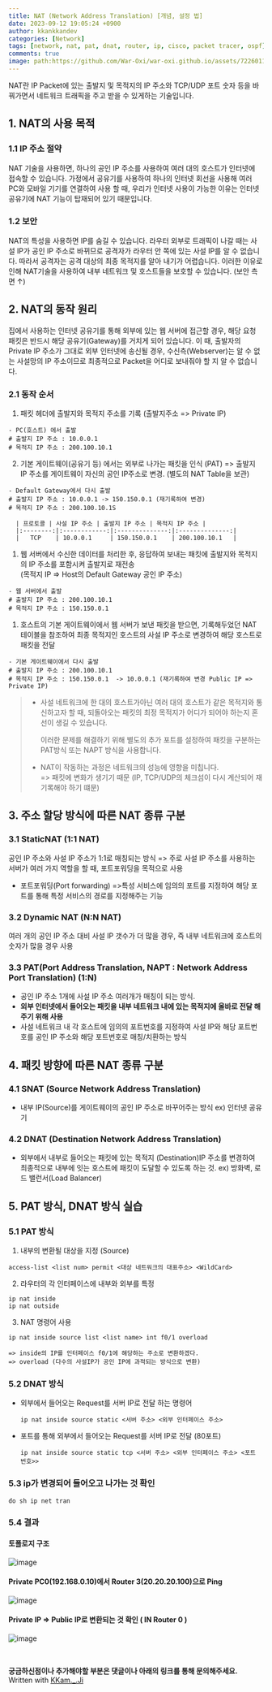 ```yaml
---
title: NAT (Network Address Translation) [개념, 설정 법]
date: 2023-09-12 19:05:24 +0900
author: kkankkandev
categories: [Network]
tags: [network, nat, pat, dnat, router, ip, cisco, packet tracer, ospf]     # TAG names should always be lowercase
comments: true
image: path:https://github.com/War-Oxi/war-oxi.github.io/assets/72260110/c769758b-c9a9-40aa-ae94-644be8b50c09
---
```


NAT란 IP Packet에 있는 출발지 및 목적지의 IP 주소와 TCP/UDP 포트 숫자 등을 바꿔가면서 네트워크 트래픽을 주고 받을 수 있게하는 기술입니다.

## 1. NAT의 사용 목적

### 1.1 IP 주소 절약
NAT 기술을 사용하면, 하나의 공인 IP 주소를 사용하여 여러 대의 호스트가 인터넷에 접속할 수 있습니다. 가정에서 공유기를 사용하여 하나의 인터넷 회선을 사용해 여러 PC와 모바일 기기를 연결하여 사용 할 때, 우리가 인터넷 사용이 가능한 이유는 인터넷 공유기에 NAT 기능이 탑재되어 있기 때문입니다.

### 1.2 보안
NAT의 특성을 사용하면 IP를 숨길 수 있습니다. 라우터 외부로 트래픽이 나갈 때는 사설 IP가 공인 IP 주소로 바뀌므로 공격자가 라우터 안 쪽에 있는 사설 IP를 알 수 없습니다.
따라서 공격자는 공격 대상의 최종 목적지를 알아 내기가 어렵습니다. 이러한 이유로 인해 NAT기술을 사용하여 내부 네트워크 및 호스트들을 보호할 수 있습니다. 
(보안 측면 ↑)

## 2. NAT의 동작 원리
집에서 사용하는 인터넷 공유기를 통해 외부에 있는 웹 서버에 접근할 경우, 해당 요청 패킷은 반드시 해당 공유기(Gateway)를 거치게 되어 있습니다. 이 때, 출발자의 Private IP 주소가 그대로 외부 인터넷에 송신될 경우, 수신측(Webserver)는 알 수 없는 사설망의 IP 주소이므로 최종적으로 Packet을 어디로 보내줘야 할 지 알 수 없습니다.
### 2.1 동작 순서
1. 패킷 헤더에 출발지와 목적지 주소를 기록 (출발지주소 => Private IP)
```
- PC(호스트) 에서 출발
# 출발지 IP 주소 : 10.0.0.1
# 목적지 IP 주소 : 200.100.10.1
```
2. 기본 게이트웨이(공유기 등) 에서는 외부로 나가는 패킷을 인식 (PAT)
   => 출발지 IP 주소를 게이트웨이 자신의 공인 IP주소로 변경. (별도의 NAT Table을 보관)
```
- Default Gateway에서 다시 출발
# 출발지 IP 주소 : 10.0.0.1 -> 150.150.0.1 (재기록하여 변경)
# 목적지 IP 주소 : 200.100.10.1S
```



      | 프로토콜 | 사설 IP 주소 | 출발지 IP 주소 | 목적지 IP 주소 |
      |:--------:|:------------:|:--------------:|:--------------:|
      |   TCP    | 10.0.0.1     | 150.150.0.1    | 200.100.10.1   |



1. 웹 서버에서 수신한 데이터를 처리한 후, 응답하여 보내는 패킷에 출발지와 목적지의 IP 주소를 포함시켜 출발지로 재전송  
   (목적지 IP => Host의 Default Gateway 공인 IP 주소)
```
- 웹 서버에서 출발
# 출발지 IP 주소 : 200.100.10.1
# 목적지 IP 주소 : 150.150.0.1
```
1. 호스트의 기본 게이트웨이에서 웹 서버가 보낸 패킷을 받으면, 기록해두었던 NAT 테이블을 참조하여 최종 목적지인 호스트의 사설 IP 주소로 변경하여 해당 호스트로 패킷을 전달
```
- 기본 게이트웨이에서 다시 출발
# 출발지 IP 주소 : 200.100.10.1
# 목적지 IP 주소 : 150.150.0.1  -> 10.0.0.1 (재기록하여 변경 Public IP => Private IP)
```

>  * 사설 네트워크에 한 대의 호스트가아닌 여러 대의 호스트가 같은 목적지와 통신하고자 할 때, 되돌아오는 패킷의 최정 목적지가 어디가 되어야 하는지 혼선이 생길 수 있습니다. 
>    
>    이러한 문제를 해결하기 위해 별도의 추가 포트를 설정하여 패킷을 구분하는 PAT방식 또는 NAPT 방식을 사용합니다.
>    
>  * NAT이 작동하는 과정은 네트워크의 성능에 영향을 미칩니다.   
>    =>  패킷에 변화가 생기기 때문 (IP, TCP/UDP의 체크섬이 다시 계산되어 재기록해야 하기 떄문)

## 3. 주소 할당 방식에 따른 NAT 종류 구분

### 3.1 StaticNAT (1:1 NAT)  
공인 IP 주소와 사설 IP 주소가 1:1로 매칭되는 방식
=> 주로 사설 IP 주소를 사용하는 서버가 여러 가지 역할을 할 때, 포트포워딩을 목적으로 사용

* 포트포워딩(Port forwarding) =>특성 서비스에 임의의 포트를 지정하여 해당 포트를 통해 특정 서비스의 경로를 지정해주는 기능

### 3.2 Dynamic NAT (N:N NAT)
여러 개의 공인 IP 주소 대비 사설 IP 갯수가 더 많을 경우, 즉 내부 네트워크에 호스트의 숫자가 많을 경우 사용

### 3.3 PAT(Port Address Translation, NAPT : Network Address Port Translation) (1:N)
- 공인 IP 주소 1개에 사설 IP 주소 여러개가 매칭이 되는 방식.
- **외부 인터넷에서 들어오는 패킷을 내부 네트워크 내에 있는 목적지에 올바로 전달 해주기 위해 사용**
- 사설 네트워크 내 각 호스트에 임의의 포트번호를 지정하여 사설 IP와 해당 포트번호를 공인 IP 주소와 해당 포트번호로 매칭/치환하는 방식

## 4. 패킷 방향에 따른 NAT 종류 구분

### 4.1 SNAT (Source Network Address Translation)
- 내부 IP(Source)를 게이트웨이의 공인 IP 주소로 바꾸어주는 방식
  ex) 인터넷 공유기


### 4.2 DNAT (Destination Network Address Translation)
- 외부에서 내부로 들어오는 패킷에 있는 목적지 (Destination)IP 주소를 변경하여 최종적으로 내부에 잇는 호스트에 패킷이 도달할 수 있도록 하는 것.
  ex) 방화벽, 로드 밸런서(Load Balancer)
  
## 5. PAT 방식, DNAT 방식 실습

### 5.1 PAT 방식

1. 내부의 변환될 대상을 지정 (Source)

```
access-list <list num> permit <대상 네트워크의 대표주소> <WildCard>
```

2. 라우터의 각 인터페이스에 내부와 외부를 특정

```
ip nat inside
ip nat outside
```

3. NAT 명령어 사용

```
ip nat inside source list <list name> int f0/1 overload

=> inside의 IP를 인터페이스 f0/1에 해당하는 주소로 변환하겠다.
=> overload (다수의 사설IP가 공인 IP에 과적되는 방식으로 변환)
```

### 5.2 DNAT 방식

- 외부에서 들어오는 Request를 서버 IP로 전달 하는 명령어
   ```
   ip nat inside source static <서버 주소> <외부 인터페이스 주소>
   ```
- 포트를 통해 외부에서 들어오는 Request를 서버 IP로 전달 (80포트)
   ```
   ip nat inside source static tcp <서버 주소> <외부 인터페이스 주소> <포트 번호>>
   ```

### 5.3 ip가 변경되어 들어오고 나가는 것 확인

```
do sh ip net tran
```

### 5.4 결과

#### 토폴로지 구조

![image](https://github.com/War-Oxi/war-oxi.github.io/assets/72260110/c769758b-c9a9-40aa-ae94-644be8b50c09)

#### Private PC0(192.168.0.10)에서 Router 3(20.20.20.100)으로 Ping

![image](https://github.com/War-Oxi/war-oxi.github.io/assets/72260110/e249fc9a-4977-415e-a18f-f4eec40c9a92)

#### Private IP => Public IP로 변환되는 것 확인 ( IN Router 0 )

![image](https://github.com/War-Oxi/war-oxi.github.io/assets/72260110/45dc93e6-2290-415c-94b6-ee37ee4d6958)

<br>

<strong>궁금하신점이나 추가해야할 부분은 댓글이나 아래의 링크를 통해 문의해주세요.</strong>   
Written with [KKam.\_\.Ji](https://www.instagram.com/kkam._.ji/)
